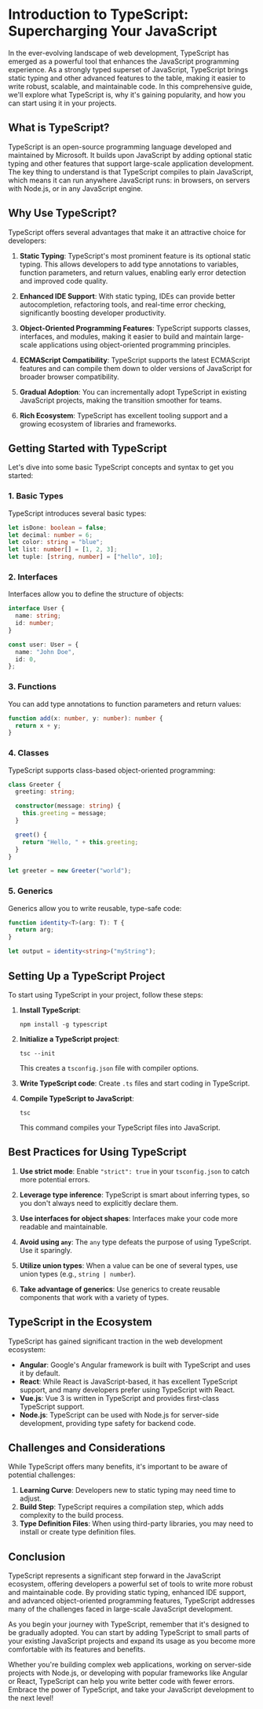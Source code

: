 # Introduction to TypeScript: Supercharging Your JavaScript

In the ever-evolving landscape of web development, TypeScript has emerged as a powerful tool that enhances the JavaScript programming experience. As a strongly typed superset of JavaScript, TypeScript brings static typing and other advanced features to the table, making it easier to write robust, scalable, and maintainable code. In this comprehensive guide, we'll explore what TypeScript is, why it's gaining popularity, and how you can start using it in your projects.

## What is TypeScript?

TypeScript is an open-source programming language developed and maintained by Microsoft. It builds upon JavaScript by adding optional static typing and other features that support large-scale application development. The key thing to understand is that TypeScript compiles to plain JavaScript, which means it can run anywhere JavaScript runs: in browsers, on servers with Node.js, or in any JavaScript engine.

## Why Use TypeScript?

TypeScript offers several advantages that make it an attractive choice for developers:

1. **Static Typing**: TypeScript's most prominent feature is its optional static typing. This allows developers to add type annotations to variables, function parameters, and return values, enabling early error detection and improved code quality.

2. **Enhanced IDE Support**: With static typing, IDEs can provide better autocompletion, refactoring tools, and real-time error checking, significantly boosting developer productivity.

3. **Object-Oriented Programming Features**: TypeScript supports classes, interfaces, and modules, making it easier to build and maintain large-scale applications using object-oriented programming principles.

4. **ECMAScript Compatibility**: TypeScript supports the latest ECMAScript features and can compile them down to older versions of JavaScript for broader browser compatibility.

5. **Gradual Adoption**: You can incrementally adopt TypeScript in existing JavaScript projects, making the transition smoother for teams.

6. **Rich Ecosystem**: TypeScript has excellent tooling support and a growing ecosystem of libraries and frameworks.

## Getting Started with TypeScript

Let's dive into some basic TypeScript concepts and syntax to get you started:

### 1. Basic Types

TypeScript introduces several basic types:

```typescript
let isDone: boolean = false;
let decimal: number = 6;
let color: string = "blue";
let list: number[] = [1, 2, 3];
let tuple: [string, number] = ["hello", 10];
```

### 2. Interfaces

Interfaces allow you to define the structure of objects:

```typescript
interface User {
  name: string;
  id: number;
}

const user: User = {
  name: "John Doe",
  id: 0,
};
```

### 3. Functions

You can add type annotations to function parameters and return values:

```typescript
function add(x: number, y: number): number {
  return x + y;
}
```

### 4. Classes

TypeScript supports class-based object-oriented programming:

```typescript
class Greeter {
  greeting: string;

  constructor(message: string) {
    this.greeting = message;
  }

  greet() {
    return "Hello, " + this.greeting;
  }
}

let greeter = new Greeter("world");
```

### 5. Generics

Generics allow you to write reusable, type-safe code:

```typescript
function identity<T>(arg: T): T {
  return arg;
}

let output = identity<string>("myString");
```

## Setting Up a TypeScript Project

To start using TypeScript in your project, follow these steps:

1. **Install TypeScript**:
   ```
   npm install -g typescript
   ```

2. **Initialize a TypeScript project**:
   ```
   tsc --init
   ```
   This creates a `tsconfig.json` file with compiler options.

3. **Write TypeScript code**:
   Create `.ts` files and start coding in TypeScript.

4. **Compile TypeScript to JavaScript**:
   ```
   tsc
   ```
   This command compiles your TypeScript files into JavaScript.

## Best Practices for Using TypeScript

1. **Use strict mode**: Enable `"strict": true` in your `tsconfig.json` to catch more potential errors.

2. **Leverage type inference**: TypeScript is smart about inferring types, so you don't always need to explicitly declare them.

3. **Use interfaces for object shapes**: Interfaces make your code more readable and maintainable.

4. **Avoid using `any`**: The `any` type defeats the purpose of using TypeScript. Use it sparingly.

5. **Utilize union types**: When a value can be one of several types, use union types (e.g., `string | number`).

6. **Take advantage of generics**: Use generics to create reusable components that work with a variety of types.

## TypeScript in the Ecosystem

TypeScript has gained significant traction in the web development ecosystem:

- **Angular**: Google's Angular framework is built with TypeScript and uses it by default.
- **React**: While React is JavaScript-based, it has excellent TypeScript support, and many developers prefer using TypeScript with React.
- **Vue.js**: Vue 3 is written in TypeScript and provides first-class TypeScript support.
- **Node.js**: TypeScript can be used with Node.js for server-side development, providing type safety for backend code.

## Challenges and Considerations

While TypeScript offers many benefits, it's important to be aware of potential challenges:

1. **Learning Curve**: Developers new to static typing may need time to adjust.
2. **Build Step**: TypeScript requires a compilation step, which adds complexity to the build process.
3. **Type Definition Files**: When using third-party libraries, you may need to install or create type definition files.

## Conclusion

TypeScript represents a significant step forward in the JavaScript ecosystem, offering developers a powerful set of tools to write more robust and maintainable code. By providing static typing, enhanced IDE support, and advanced object-oriented programming features, TypeScript addresses many of the challenges faced in large-scale JavaScript development.

As you begin your journey with TypeScript, remember that it's designed to be gradually adopted. You can start by adding TypeScript to small parts of your existing JavaScript projects and expand its usage as you become more comfortable with its features and benefits.

Whether you're building complex web applications, working on server-side projects with Node.js, or developing with popular frameworks like Angular or React, TypeScript can help you write better code with fewer errors. Embrace the power of TypeScript, and take your JavaScript development to the next level!